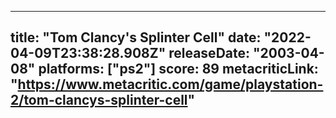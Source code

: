 
---
title: "Tom Clancy's Splinter Cell"
date: "2022-04-09T23:38:28.908Z"
releaseDate: "2003-04-08"
platforms: ["ps2"]
score: 89
metacriticLink: "https://www.metacritic.com/game/playstation-2/tom-clancys-splinter-cell"
---

